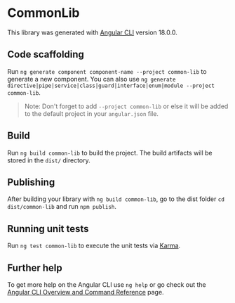 # CommonLib

This library was generated with [Angular CLI](https://github.com/angular/angular-cli) version 18.0.0.

## Code scaffolding

Run `ng generate component component-name --project common-lib` to generate a new component. You can also use `ng generate directive|pipe|service|class|guard|interface|enum|module --project common-lib`.
> Note: Don't forget to add `--project common-lib` or else it will be added to the default project in your `angular.json` file. 

## Build

Run `ng build common-lib` to build the project. The build artifacts will be stored in the `dist/` directory.

## Publishing

After building your library with `ng build common-lib`, go to the dist folder `cd dist/common-lib` and run `npm publish`.

## Running unit tests

Run `ng test common-lib` to execute the unit tests via [Karma](https://karma-runner.github.io).

## Further help

To get more help on the Angular CLI use `ng help` or go check out the [Angular CLI Overview and Command Reference](https://angular.dev/tools/cli) page.
